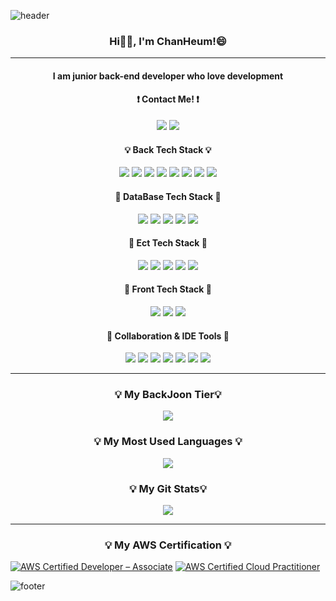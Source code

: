 
![header](https://capsule-render.vercel.app/api?type=waving&color=auto&height=300&section=header&text=WELCOME&desc=Chan's%20Github%20Profile&descAlignY=70&descAlign=70&fontSize=90)

<h3 align="center"> Hi👋🏻, I'm ChanHeum!😄</h3>

---
<h4 align="center" > I am junior back-end developer who love development </h4>

<h4 align="center">❗ Contact Me! ❗</h4>
<p align="center">
<a href="https://ppaekkomlog.tistory.com/2"><img src="https://img.shields.io/badge/Blog-F06B66?style=flat-square&logo=bloglovin&logoColor=white&link=https://ppaekkomlog.tistory.com/2"/></a>  
<a href="mailto:33cks1423@naver.com"><img src="https://img.shields.io/badge/Email-Green?style=flat-square&logo=Gmail&logoColor=white&link=mailto:333cks1423@naver.com"/></a>
<p>

<h4 align="center">💡 Back Tech Stack 💡</h4>
<p align="center">
<img src="https://img.shields.io/badge/java-007396?style=flat-square&logo=java&logoColor=white"/> <img src="https://img.shields.io/badge/Spring-6DB33F?style=flat-square&logo=Spring&logoColor=white"/> <img src="https://img.shields.io/badge/Spring Boot-6DB33F?style=flat-square&logo=SpringBoot&logoColor=ffffff" /> <img src="https://img.shields.io/badge/Spring Cloud-6DB33F?style=flat-square&logo=Spring&logoColor=ffffff"/> 
 <img src="https://img.shields.io/badge/Amazon AWS-232F3E?style=flat-square&logo=amazonaws&logoColor=white"/>
 <img src="https://img.shields.io/badge/Docker-2496ED?style=flat-square&logo=Docker&logoColor=white"/>
<img src="https://img.shields.io/badge/Prometheus-E6522C?style=flat-square&logo=Prometheus&logoColor=ffffff" /> <img src="https://img.shields.io/badge/Grafana-F46800?style=flat-square&logo=Grafana&logoColor=ffffff" />
</p>
<h4 align="center">🐷 DataBase Tech Stack 🐷</h4>
<p align="center">
<img src="https://img.shields.io/badge/MySQL-4479A1?style=flat-square&logo=MySQL&logoColor=ffffff" />
 <img src="https://img.shields.io/badge/Redis-DC282D?style=flat-square&logo=Redis&logoColor=ffffff" /> 
 <img src="https://img.shields.io/badge/MongoDB-47A248?style=flat-square&logo=MongoDB&logoColor=ffffff" />
  <img src="https://img.shields.io/badge/Amazon S3-569A31?style=flat-square&logo=Amazon S3&logoColor=ffffff" />
 <img src="https://img.shields.io/badge/Amazon RDS-527FFF?style=flat-square&logo=Amazon RDS&logoColor=ffffff" /> 
<h4 align="center">🐯 Ect Tech Stack 🐯</h4>
<p align="center">
 <img src="https://img.shields.io/badge/JavaScript-F7DF1E?style=flat-square&logo=javascript&logoColor=black"/>
 <img src="https://img.shields.io/badge/Express-000000?style=flat-square&logo=Express&logoColor=white"/>
 <img src="https://img.shields.io/badge/Jenkins-D24939?style=flat-square&logo=Jenkins&logoColor=000000" /> 
 <img src="https://img.shields.io/badge/Python-3776AB?style=flat-square&logo=Python&logoColor=white"/>
 <img src="https://img.shields.io/badge/solidity-363636?style=flat-square&logo=solidity&logoColor=white"/>
</p>

<h4 align="center">🐅 Front Tech Stack 🐅</h4>
<p align="center">
<img src="https://img.shields.io/badge/HTML5-E34F26?style=flat-square&logo=html5&logoColor=white"/>
<img src="https://img.shields.io/badge/CSS3-1572B6?style=flat-square&logo=css3&logoColor=white"/>
<img src="https://img.shields.io/badge/React-61DAFB?style=flat-square&logo=React&logoColor=black"/>
</p>
<h4 align="center">🐗 Collaboration &  IDE Tools 🐗</h4>
<p align="center">
<img src="https://img.shields.io/badge/GitHub-181717?style=flat-square&logo=GitHub" /> <img src="https://img.shields.io/badge/Jira-0052CC?style=flat-square&logo=Jira Software" /> <img src="https://img.shields.io/badge/Notion-000000?style=flat-square&logo=Notion" /> <img src="https://img.shields.io/badge/Miro-yellow?style=flat-square&logo=Miro&logoColor=000000" /> <img src="https://img.shields.io/badge/ Google Sheets-34A853?style=flat-square&logo=Google Sheets&logoColor=ffffff" /> 
<img src="https://img.shields.io/badge/Visual Studio Code-007ACC?style=flat-square&logo=Visual Studio Code&logoColor=white"/>
<img src="https://img.shields.io/badge/intellij-000000?style=flat-square&logo=intellijidea"/>
</p>

---

<h3 align="center"> 💡 My BackJoon Tier💡</h3>
<p align="center">
  <a href="https://github.com/fineman999">
    <img align="center" src="http://mazassumnida.wtf/api/v2/generate_badge?boj=fineman999" />
  </a>
</p>

<h3 align="center">💡 My Most Used Languages 💡</h3>
<p align="center">
 <a href="https://github.com/fineman999">
    <img align="center" src="https://github-readme-stats.vercel.app/api/top-langs/?username=fineman999&layout=compact&show_icons=true&show_owner=false&hide_title=true&theme=nord"/>
  </a>
</p>
<h3 align="center"> 💡 My Git Stats💡</h3>

<p align="center">
  <a href="https://github.com/fineman999">
    <img align="center" src="https://github-readme-stats.vercel.app/api?username=fineman999&show_icons=true&theme=radical&hide_title=true" />
  </a>
</p>

---
<h3 align="center"> 💡 My AWS Certification 💡</h3>

<!--START_SECTION:badges-->
[![AWS Certified Developer – Associate](https://images.credly.com/size/110x110/images/b9feab85-1a43-4f6c-99a5-631b88d5461b/image.png)](http://www.credly.com/badges/4f9ef0af-26da-4e6c-9a4e-b4104fd1a559 "AWS Certified Developer – Associate")
[![AWS Certified Cloud Practitioner](https://images.credly.com/size/110x110/images/00634f82-b07f-4bbd-a6bb-53de397fc3a6/image.png)](http://www.credly.com/badges/4ddde47f-aa17-443a-9729-dc28e59f7f89 "AWS Certified Cloud Practitioner")
<!--END_SECTION:badges-->

![footer](https://capsule-render.vercel.app/api?section=footer&type=waving&color=auto&height=300)
